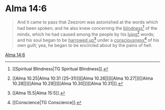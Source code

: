 # Alma 14:6

> And it came to pass that Zeezrom was astonished at the words which had been spoken; and he also knew concerning the <u>blindness</u>[^a] of the minds, which he had caused among the people by his <u>lying</u>[^b] words; and his soul began to be <u>harrowed up</u>[^c] under a <u>consciousness</u>[^d] of his own guilt; yea, he began to be encircled about by the pains of hell.

[Alma 14:6](https://www.churchofjesuschrist.org/study/scriptures/bofm/alma/14?lang=eng&id=p6#p6)


[^a]: [[Spiritual Blindness|TG Spiritual Blindness]].  
[^b]: [[Alma 10.25|Alma 10:31 (25–31)]][[Alma 10.26|]][[Alma 10.27|]][[Alma 10.28|]][[Alma 10.29|]][[Alma 10.30|]][[Alma 10.31|]].  
[^c]: [[Alma 15.5|Alma 15:5]].  
[^d]: [[Conscience|TG Conscience]].  
